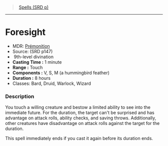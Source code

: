﻿---
!SpellItem
Family: SpellVO
Name: Foresight
Type: divination
Level: 9
CastingTime: 1 minute
Range: Touch
Components: V, S, M (a hummingbird feather)
Duration: 8 hours
Classes: Bard, Druid, Warlock, Wizard
Source: (SRD p147)
AltName: '[Prémonition](hd_spells_premonition.md)'
Id: spells_vo.md#foresight
ParentLink: spells_vo.md#spells-srd-p
ParentName: Spells (SRD p)
NameLevel: 1
Attributes:
  Name: Foresight
  Markdown: >+
    # <!--Name-->Foresight<!--/Name-->


    - MDR: <!--AltName-->[Prémonition](hd_spells_premonition.md)<!--/AltName-->

    - Source: <!--Source-->(SRD p147)<!--/Source-->

    -  <!--Level-->9<!--/Level-->th-level <!--Type-->divination<!--/Type-->

    - **Casting Time :** <!--CastingTime-->1 minute<!--/CastingTime-->

    - **Range :** <!--Range-->Touch<!--/Range-->

    - **Components :** <!--Components-->V, S, M (a hummingbird feather)<!--/Components-->

    - **Duration :** <!--Duration-->8 hours<!--/Duration-->

    - Classes: <!--Classes-->Bard, Druid, Warlock, Wizard<!--/Classes-->


    ### Description


    You touch a willing creature and bestow a limited ability to see into the immediate future. For the duration, the target can't be surprised and has advantage on attack rolls, ability checks, and saving throws. Additionally, other creatures have disadvantage on attack rolls against the target for the duration.


    This spell immediately ends if you cast it again before its duration ends.

  AltName: '[Prémonition](hd_spells_premonition.md)'
  Source: (SRD p147)
  Level: 9
  Type: divination
  CastingTime: 1 minute
  Range: Touch
  Components: V, S, M (a hummingbird feather)
  Duration: 8 hours
  Classes: Bard, Druid, Warlock, Wizard
AttributesDictionary: >+
  Name: Foresight

  Markdown: >+

    # <!--Name-->Foresight<!--/Name-->





    - MDR: <!--AltName-->[Prémonition](hd_spells_premonition.md)<!--/AltName-->



    - Source: <!--Source-->(SRD p147)<!--/Source-->



    -  <!--Level-->9<!--/Level-->th-level <!--Type-->divination<!--/Type-->



    - **Casting Time :** <!--CastingTime-->1 minute<!--/CastingTime-->



    - **Range :** <!--Range-->Touch<!--/Range-->



    - **Components :** <!--Components-->V, S, M (a hummingbird feather)<!--/Components-->



    - **Duration :** <!--Duration-->8 hours<!--/Duration-->



    - Classes: <!--Classes-->Bard, Druid, Warlock, Wizard<!--/Classes-->





    ### Description





    You touch a willing creature and bestow a limited ability to see into the immediate future. For the duration, the target can't be surprised and has advantage on attack rolls, ability checks, and saving throws. Additionally, other creatures have disadvantage on attack rolls against the target for the duration.





    This spell immediately ends if you cast it again before its duration ends.



  AltName: '[Prémonition](hd_spells_premonition.md)'

  Source: (SRD p147)

  Level: 9

  Type: divination

  CastingTime: 1 minute

  Range: Touch

  Components: V, S, M (a hummingbird feather)

  Duration: 8 hours

  Classes: Bard, Druid, Warlock, Wizard

---
> [Spells (SRD p)](srd_spells.md)

---

# Foresight

- MDR: [Prémonition](hd_spells_premonition.md)
- Source: (SRD p147)
-  9th-level divination
- **Casting Time :** 1 minute
- **Range :** Touch
- **Components :** V, S, M (a hummingbird feather)
- **Duration :** 8 hours
- Classes: Bard, Druid, Warlock, Wizard

### Description

You touch a willing creature and bestow a limited ability to see into the immediate future. For the duration, the target can't be surprised and has advantage on attack rolls, ability checks, and saving throws. Additionally, other creatures have disadvantage on attack rolls against the target for the duration.

This spell immediately ends if you cast it again before its duration ends.

